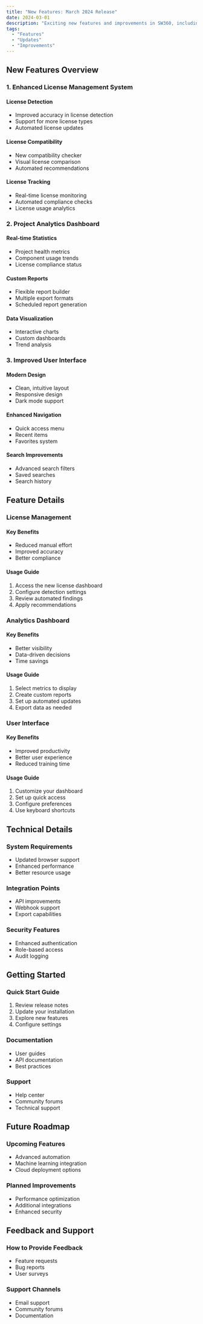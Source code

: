 ```yaml
---
title: "New Features: March 2024 Release"
date: 2024-03-01
description: "Exciting new features and improvements in SW360, including enhanced license management, improved analytics, and better user experience."
tags:
  - "Features"
  - "Updates"
  - "Improvements"
---
```


## New Features Overview

### 1. Enhanced License Management System

#### License Detection
- Improved accuracy in license detection
- Support for more license types
- Automated license updates

#### License Compatibility
- New compatibility checker
- Visual license comparison
- Automated recommendations

#### License Tracking
- Real-time license monitoring
- Automated compliance checks
- License usage analytics

### 2. Project Analytics Dashboard

#### Real-time Statistics
- Project health metrics
- Component usage trends
- License compliance status

#### Custom Reports
- Flexible report builder
- Multiple export formats
- Scheduled report generation

#### Data Visualization
- Interactive charts
- Custom dashboards
- Trend analysis

### 3. Improved User Interface

#### Modern Design
- Clean, intuitive layout
- Responsive design
- Dark mode support

#### Enhanced Navigation
- Quick access menu
- Recent items
- Favorites system

#### Search Improvements
- Advanced search filters
- Saved searches
- Search history

## Feature Details

### License Management

#### Key Benefits
- Reduced manual effort
- Improved accuracy
- Better compliance

#### Usage Guide
1. Access the new license dashboard
2. Configure detection settings
3. Review automated findings
4. Apply recommendations

### Analytics Dashboard

#### Key Benefits
- Better visibility
- Data-driven decisions
- Time savings

#### Usage Guide
1. Select metrics to display
2. Create custom reports
3. Set up automated updates
4. Export data as needed

### User Interface

#### Key Benefits
- Improved productivity
- Better user experience
- Reduced training time

#### Usage Guide
1. Customize your dashboard
2. Set up quick access
3. Configure preferences
4. Use keyboard shortcuts

## Technical Details

### System Requirements
- Updated browser support
- Enhanced performance
- Better resource usage

### Integration Points
- API improvements
- Webhook support
- Export capabilities

### Security Features
- Enhanced authentication
- Role-based access
- Audit logging

## Getting Started

### Quick Start Guide
1. Review release notes
2. Update your installation
3. Explore new features
4. Configure settings

### Documentation
- User guides
- API documentation
- Best practices

### Support
- Help center
- Community forums
- Technical support

## Future Roadmap

### Upcoming Features
- Advanced automation
- Machine learning integration
- Cloud deployment options

### Planned Improvements
- Performance optimization
- Additional integrations
- Enhanced security

## Feedback and Support

### How to Provide Feedback
- Feature requests
- Bug reports
- User surveys

### Support Channels
- Email support
- Community forums
- Documentation 